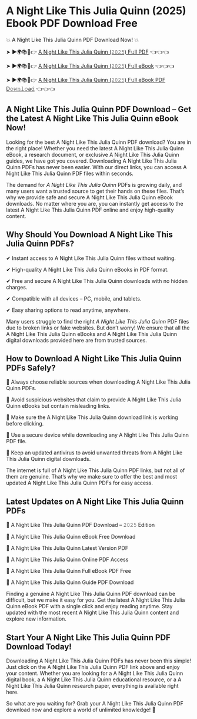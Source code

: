 # A Night Like This Julia Quinn (2025) Ebook PDF Download Free

💥 A Night Like This Julia Quinn PDF Download Now! 💥

➤ ►🌍📚📱👉 [A Night Like This Julia Quinn (𝟸𝟶𝟸𝟻) F𝚞ll PDF](https://getpdf.xyz/a-night-like-this-julia-quinn) 👈👈👈


➤ ►🌍📚📱👉 [A Night Like This Julia Quinn (𝟸𝟶𝟸𝟻) F𝚞ll eBook](https://getpdf.xyz/a-night-like-this-julia-quinn) 👈👈👈


➤ ►🌍📚📱👉 [A Night Like This Julia Quinn (𝟸𝟶𝟸𝟻) F𝚞ll eBook PDF D𝚘𝚠𝚗𝚕𝚘a𝚍](https://getpdf.xyz/a-night-like-this-julia-quinn) 👈👈👈


## A Night Like This Julia Quinn PDF Download – Get the Latest A Night Like This Julia Quinn eBook Now!

Looking for the best A Night Like This Julia Quinn PDF download? You are in the right place! Whether you need the latest A Night Like This Julia Quinn eBook, a research document, or exclusive A Night Like This Julia Quinn guides, we have got you covered. Downloading A Night Like This Julia Quinn PDFs has never been easier. With our direct links, you can access A Night Like This Julia Quinn PDF files within seconds.

The demand for *A Night Like This Julia Quinn* PDFs is growing daily, and many users want a trusted source to get their hands on these files. That’s why we provide safe and secure A Night Like This Julia Quinn eBook downloads. No matter where you are, you can instantly get access to the latest A Night Like This Julia Quinn PDF online and enjoy high-quality content.

## Why Should You Download A Night Like This Julia Quinn PDFs?

✔ Instant access to A Night Like This Julia Quinn files without waiting.

✔ High-quality A Night Like This Julia Quinn eBooks in PDF format.

✔ Free and secure A Night Like This Julia Quinn downloads with no hidden charges.

✔ Compatible with all devices – PC, mobile, and tablets.

✔ Easy sharing options to read anytime, anywhere.

Many users struggle to find the right *A Night Like This Julia Quinn* PDF files due to broken links or fake websites. But don’t worry! We ensure that all the A Night Like This Julia Quinn eBooks and A Night Like This Julia Quinn digital downloads provided here are from trusted sources.

## How to Download A Night Like This Julia Quinn PDFs Safely?

📌 Always choose reliable sources when downloading A Night Like This Julia Quinn PDFs.

📌 Avoid suspicious websites that claim to provide A Night Like This Julia Quinn eBooks but contain misleading links.

📌 Make sure the A Night Like This Julia Quinn download link is working before clicking.

📌 Use a secure device while downloading any A Night Like This Julia Quinn PDF file.

📌 Keep an updated antivirus to avoid unwanted threats from A Night Like This Julia Quinn digital downloads.

The internet is full of A Night Like This Julia Quinn PDF links, but not all of them are genuine. That’s why we make sure to offer the best and most updated A Night Like This Julia Quinn PDFs for easy access.

## Latest Updates on A Night Like This Julia Quinn PDFs

🔹 A Night Like This Julia Quinn PDF Download – 𝟸𝟶𝟸𝟻 Edition

🔹 A Night Like This Julia Quinn eBook Free Download

🔹 A Night Like This Julia Quinn Latest Version PDF

🔹 A Night Like This Julia Quinn Online PDF Access

🔹 A Night Like This Julia Quinn Full eBook PDF Free

🔹 A Night Like This Julia Quinn Guide PDF Download

Finding a genuine A Night Like This Julia Quinn PDF download can be difficult, but we make it easy for you. Get the latest A Night Like This Julia Quinn eBook PDF with a single click and enjoy reading anytime. Stay updated with the most recent A Night Like This Julia Quinn content and explore new information.

## Start Your A Night Like This Julia Quinn PDF Download Today!

Downloading A Night Like This Julia Quinn PDFs has never been this simple! Just click on the A Night Like This Julia Quinn PDF link above and enjoy your content. Whether you are looking for a A Night Like This Julia Quinn digital book, a A Night Like This Julia Quinn educational resource, or a A Night Like This Julia Quinn research paper, everything is available right here.

So what are you waiting for? Grab your A Night Like This Julia Quinn PDF download now and explore a world of unlimited knowledge! 🚀